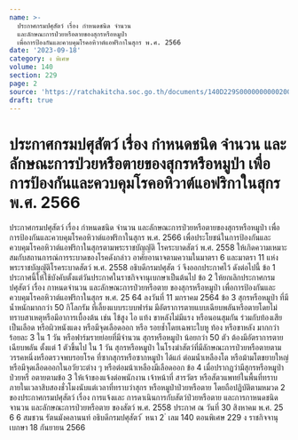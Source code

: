 ```yaml
---
name: >-
  ประกาศกรมปศุสัตว์ เรื่อง กำหนดชนิด จำนวน
  และลักษณะการป่วยหรือตายของสุกรหรือหมูป่า
  เพื่อการป้องกันและควบคุมโรคอหิวาต์แอฟริกาในสุกร พ.ศ. 2566
date: '2023-09-18'
category: ง พิเศษ
volume: 140
section: 229
page: 2
source: 'https://ratchakitcha.soc.go.th/documents/140D229S0000000000200.pdf'
draft: true
---
```


# ประกาศกรมปศุสัตว์ เรื่อง กำหนดชนิด จำนวน และลักษณะการป่วยหรือตายของสุกรหรือหมูป่า เพื่อการป้องกันและควบคุมโรคอหิวาต์แอฟริกาในสุกร พ.ศ. 2566

ประกาศกรมปศุสัตว์ เรื่อง กำหนดชนิด จำนวน และลักษณะการป่วยหรือตายของสุกรหรือหมูป่า เพื่อการป้องกันและควบคุมโรคอหิวาต์แอฟริกาในสุกร พ.ศ. 2566 เพื่อประโยชน์ในการป้องกันและควบคุมโรคอหิวาต์แอฟริกาในสุกรตามพระราชบัญญัติ โรคระบาดสัตว์ พ.ศ. 2558 ให้เกิดความเหมาะสมกับสถานการณ์การระบาดของโรคดังกล่าว อาศัยอานาจตามความในมาตรา 6 และมาตรา 11 แห่งพระราชบัญญัติโรคระบาดสัตว์ พ.ศ. 2558 อธิบดีกรมปศุสัต ว์ จึงออกประกาศไว้ ดังต่อไปนี้ ข้อ 1 ประกาศนี้ให้ใช้บังคับตั้งแต่วันประกาศในราชกิจจานุเบกษาเป็นต้นไป ข้อ 2 ให้ยกเลิกประกาศกรมปศุสัตว์ เรื่อง กาหนดจำนวน และลักษณะการป่วยหรือตาย ของสุกรหรือหมูป่า เพื่อการป้องกันและควบคุมโรคอหิวาต์แอฟริกาในสุกร พ.ศ. 25 64 ลงวันที่ 11 มกราคม 2564 ข้อ 3 สุกรหรือหมูป่า ที่มีน้ำหนักมากกว่า 50 กิโลกรัม ที่เลี้ยงแบบระบบฟาร์ม มีอัตราการตายแบบเฉียบพลันหรือตายโดยไม่ทราบสาเหตุหรือมีอาการเบื้องต้น เช่น ไข้สูง ไอ แท้ง ขาหลังไม่มีแรง หรือนอนสุมกัน ร่วมกับท้องเสียเป็นเลือด หรือผิวหนังแดง หรือมีจุดเลือดออก หรือ รอยช้ำโดยเฉพาะใบหู ท้อง หรือขาหลัง มากกว่าร้อยละ 3 ใน 1 วัน หรือฟาร์มรายย่อยที่มีจำนวน สุกรหรือหมูป่า น้อยกว่า 50 ตัว ต้องมีอัตราการตายเฉียบพลัน ตั้งแต่ 1 ตัวขึ้นไป ใน 1 วัน สุกรหรือหมูป่า ในโรงฆ่าสัตว์ที่มีลักษณะการป่วยหรือตายตามวรรคหนึ่งหรือตรวจพบรอยโรค ที่ซากสุกรหรือซากหมูป่า ได้แก่ ต่อมน้ำเหลืองโต หรือม้ามโตขยายใหญ่ หรือมีจุดเลือดออกในอวัยวะต่าง ๆ หรือต่อมน้าเหลืองมีเลือดออก ข้อ 4 เมื่อปรากฏว่ามีสุกรหรือหมูป่าป่วยหรื อตายตามข้อ 3 ให้เจ้าของแจ้งต่อพนักงาน เจ้าหน้าที่ สารวัตร หรือสัตวแพทย์ในพื้นที่ทราบภายในเวลาสิบสองชั่วโมงนับแต่เวลาที่ทราบว่าสุกร หรือหมูป่าป่วยหรือตาย โดยถือปฏิบัติตามหมวด 2 ของประกาศกรมปศุสัตว์ เรื่อง การแจ้งและ การดาเนินการกับสัตว์ป่วยหรือตาย และการกาหนดชนิด จานวน และลักษณะการป่วยหรือตาย ของสัตว์ พ.ศ. 2558 ประกาศ ณ วันที่ 30 สิงหาคม พ.ศ. 25 6 6 สมชวน รัตนมังคลานนท์ อธิบดีกรมปศุสัตว์ ้ หนา 2 ่ เลม 140 ตอนพิเศษ 229 ง ราชกิจจานุเบกษา 18 กันยายน 2566
